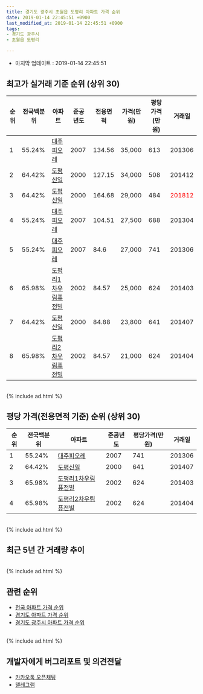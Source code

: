 ```yaml
---
title: 경기도 광주시 초월읍 도평리 아파트 가격 순위
date: 2019-01-14 22:45:51 +0900
last_modified_at: 2019-01-14 22:45:51 +0900
tags:
- 경기도 광주시
- 초월읍 도평리

---
```


* 마지막 업데이트 : 2019-01-14 22:45:51

## 최고가 실거래 기준 순위 (상위 30)


|순위|전국백분위|아파트|준공년도|전용면적|가격(만원)|평당가격(만원)|거래일|
|---|---|---|---|---|---|---|---|
|1|55.24%|[대주피오레](https://search.naver.com/search.naver?query=%EA%B2%BD%EA%B8%B0%EB%8F%84+%EA%B4%91%EC%A3%BC%EC%8B%9C+%EC%B4%88%EC%9B%94%EC%9D%8D+%EB%8F%84%ED%8F%89%EB%A6%AC+%EB%8C%80%EC%A3%BC%ED%94%BC%EC%98%A4%EB%A0%88)|2007|134.56|35,000|613|201306|
|2|64.42%|[도평신일](https://search.naver.com/search.naver?query=%EA%B2%BD%EA%B8%B0%EB%8F%84+%EA%B4%91%EC%A3%BC%EC%8B%9C+%EC%B4%88%EC%9B%94%EC%9D%8D+%EB%8F%84%ED%8F%89%EB%A6%AC+%EB%8F%84%ED%8F%89%EC%8B%A0%EC%9D%BC)|2000|127.15|34,000|508|201412|
|3|64.42%|[도평신일](https://search.naver.com/search.naver?query=%EA%B2%BD%EA%B8%B0%EB%8F%84+%EA%B4%91%EC%A3%BC%EC%8B%9C+%EC%B4%88%EC%9B%94%EC%9D%8D+%EB%8F%84%ED%8F%89%EB%A6%AC+%EB%8F%84%ED%8F%89%EC%8B%A0%EC%9D%BC)|2000|164.68|29,000|484|<span style="color:red">201812</span>|
|4|55.24%|[대주피오레](https://search.naver.com/search.naver?query=%EA%B2%BD%EA%B8%B0%EB%8F%84+%EA%B4%91%EC%A3%BC%EC%8B%9C+%EC%B4%88%EC%9B%94%EC%9D%8D+%EB%8F%84%ED%8F%89%EB%A6%AC+%EB%8C%80%EC%A3%BC%ED%94%BC%EC%98%A4%EB%A0%88)|2007|104.51|27,500|688|201304|
|5|55.24%|[대주피오레](https://search.naver.com/search.naver?query=%EA%B2%BD%EA%B8%B0%EB%8F%84+%EA%B4%91%EC%A3%BC%EC%8B%9C+%EC%B4%88%EC%9B%94%EC%9D%8D+%EB%8F%84%ED%8F%89%EB%A6%AC+%EB%8C%80%EC%A3%BC%ED%94%BC%EC%98%A4%EB%A0%88)|2007|84.6|27,000|741|201306|
|6|65.98%|[도평리1차우림퓨전빌](https://search.naver.com/search.naver?query=%EA%B2%BD%EA%B8%B0%EB%8F%84+%EA%B4%91%EC%A3%BC%EC%8B%9C+%EC%B4%88%EC%9B%94%EC%9D%8D+%EB%8F%84%ED%8F%89%EB%A6%AC+%EB%8F%84%ED%8F%89%EB%A6%AC1%EC%B0%A8%EC%9A%B0%EB%A6%BC%ED%93%A8%EC%A0%84%EB%B9%8C)|2002|84.57|25,000|624|201403|
|7|64.42%|[도평신일](https://search.naver.com/search.naver?query=%EA%B2%BD%EA%B8%B0%EB%8F%84+%EA%B4%91%EC%A3%BC%EC%8B%9C+%EC%B4%88%EC%9B%94%EC%9D%8D+%EB%8F%84%ED%8F%89%EB%A6%AC+%EB%8F%84%ED%8F%89%EC%8B%A0%EC%9D%BC)|2000|84.88|23,800|641|201407|
|8|65.98%|[도평리2차우림퓨전빌](https://search.naver.com/search.naver?query=%EA%B2%BD%EA%B8%B0%EB%8F%84+%EA%B4%91%EC%A3%BC%EC%8B%9C+%EC%B4%88%EC%9B%94%EC%9D%8D+%EB%8F%84%ED%8F%89%EB%A6%AC+%EB%8F%84%ED%8F%89%EB%A6%AC2%EC%B0%A8%EC%9A%B0%EB%A6%BC%ED%93%A8%EC%A0%84%EB%B9%8C)|2002|84.57|21,000|624|201404|


<br>
{% include ad.html %}
<br>

## 평당 가격(전용면적 기준) 순위 (상위 30)


|순위|전국백분위|아파트|준공년도|평당가격(만원)|거래일|
|---|---|---|---|---|---|
|1|55.24%|[대주피오레](https://search.naver.com/search.naver?query=%EA%B2%BD%EA%B8%B0%EB%8F%84+%EA%B4%91%EC%A3%BC%EC%8B%9C+%EC%B4%88%EC%9B%94%EC%9D%8D+%EB%8F%84%ED%8F%89%EB%A6%AC+%EB%8C%80%EC%A3%BC%ED%94%BC%EC%98%A4%EB%A0%88)|2007|741|201306|
|2|64.42%|[도평신일](https://search.naver.com/search.naver?query=%EA%B2%BD%EA%B8%B0%EB%8F%84+%EA%B4%91%EC%A3%BC%EC%8B%9C+%EC%B4%88%EC%9B%94%EC%9D%8D+%EB%8F%84%ED%8F%89%EB%A6%AC+%EB%8F%84%ED%8F%89%EC%8B%A0%EC%9D%BC)|2000|641|201407|
|3|65.98%|[도평리1차우림퓨전빌](https://search.naver.com/search.naver?query=%EA%B2%BD%EA%B8%B0%EB%8F%84+%EA%B4%91%EC%A3%BC%EC%8B%9C+%EC%B4%88%EC%9B%94%EC%9D%8D+%EB%8F%84%ED%8F%89%EB%A6%AC+%EB%8F%84%ED%8F%89%EB%A6%AC1%EC%B0%A8%EC%9A%B0%EB%A6%BC%ED%93%A8%EC%A0%84%EB%B9%8C)|2002|624|201403|
|4|65.98%|[도평리2차우림퓨전빌](https://search.naver.com/search.naver?query=%EA%B2%BD%EA%B8%B0%EB%8F%84+%EA%B4%91%EC%A3%BC%EC%8B%9C+%EC%B4%88%EC%9B%94%EC%9D%8D+%EB%8F%84%ED%8F%89%EB%A6%AC+%EB%8F%84%ED%8F%89%EB%A6%AC2%EC%B0%A8%EC%9A%B0%EB%A6%BC%ED%93%A8%EC%A0%84%EB%B9%8C)|2002|624|201404|


<br>
{% include ad.html %}
<br>

## 최근 5년 간 거래량 추이


<div style="width:100%;">
    <canvas id="deal_progress" height="250"></canvas>
</div>

<script>
new Chart(document.getElementById("deal_progress"), {
    type: 'line',
    data: {
        labels: ['201401','201402','201403','201404','201405','201406','201407','201408','201409','201410','201411','201412','201501','201502','201503','201504','201505','201506','201507','201508','201509','201510','201511','201512','201601','201602','201603','201604','201605','201606','201607','201608','201609','201610','201611','201612','201701','201702','201703','201704','201705','201706','201707','201708','201709','201710','201711','201712','201801','201802','201803','201804','201805','201806','201807','201808','201809','201810','201811','201812','201901'],
        datasets: [{
            label: '실거래 수',
            pointRadius: 1,
            data: [4, 20, 9, 11, 4, 6, 10, 10, 14, 14, 10, 7, 10, 16, 28, 20, 11, 15, 25, 7, 10, 19, 8, 7, 6, 1, 9, 11, 1, 6, 23, 9, 13, 12, 3, 6, 3, 7, 1, 2, 6, 17, 7, 2, 9, 8, 2, 1, 1, 10, 5, 8, 5, 7, 1, 4, 11, 6, 8, 3, 0],
            borderColor: "rgba(255, 201, 14, 1)",
            backgroundColor: "rgba(255, 201, 14, 0.5)",
            fill: true,
        }]
    },
    options: {
        responsive: true,
        title: {
            display: true,
            text: '5년간 거래량 추이'
        },
        tooltips: {
            mode: 'index',
            intersect: false,
        },
        hover: {
            mode: 'nearest',
            intersect: true
        },
        scales: {
            xAxes: [{
                display: true,
                scaleLabel: {
                    display: true,
                    labelString: '년/월'
                }
            }],
            yAxes: [{
                display: true,
                ticks: {
                    suggestedMin: 0,
                },
                scaleLabel: {
                    display: true,
                    labelString: '실거래 수'
                }
            }]
        }
    }
});

</script>


<br>
{% include ad.html %}
<br>

## 관련 순위

- [전국 아파트 가격 순위](https://inasie.github.io/apt-ranking/전국)
- [경기도 아파트 가격 순위](https://inasie.github.io/apt-ranking/경기도)
- [경기도 광주시 아파트 가격 순위](https://inasie.github.io/apt-ranking/경기도-광주시)


<br>
{% include ad.html %}
<br>

## 개발자에게 버그리포트 및 의견전달

- [카카오톡 오픈채팅](https://open.kakao.com/o/gLJUAP4)
- [텔레그램](https://t.me/inasie)

